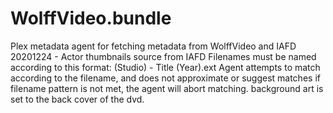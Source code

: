 # WolffVideo.bundle

Plex metadata agent for fetching metadata from WolffVideo and IAFD
20201224 - 	Actor thumbnails source from IAFD
			Filenames must be named according to this format: (Studio) - Title (Year).ext
			Agent attempts to match according to the filename, and does not approximate or suggest matches
			if filename pattern is not met, the agent will abort matching.
			background art is set to the back cover of the dvd.
